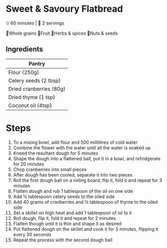 # Sweet & Savoury Flatbread

&#9202; 60 minutes | &#128100; 2 servings

&#127838;Whole grains  &#127818;Fruit  &#127807;Herbs & spices  &#129372;Nuts & seeds

## Ingredients

| Pantry |
| --- |
| Flour (250g) |
| Celery seeds (2 tbsp)
| Dried cranberries (80g) |
| Dried thyme (1 tsp) |
| Coconut oil (4tsp) |

# Steps

1. To a mixing bowl, add flour and 500 millilitres of cold water
1. Combine the flower with the water until all the water is soaked up
1. Kneed the resultant dough for 5 minutes
1. Shape the dough into a flattened ball, put it in a bowl, and refridgerate for 20 minutes
1. Chop cranberries into small pieces
1. After dough has been cooled, separate it into two pieces
1. Roll the first dough ball on a rolling board, flip it, fold it and repeat for 3 minutes
1. Flatten dough and rub 1 tablespoon of the oil on one side
1. Add &#189; tablespoon celery seeds to the oiled side
1. Add 40 grams of cranberries and &#189; tablespoon of thyme to the oiled side
1. Set a skillet on high heat and add 1 tablespoon of oil to it
1. Roll dough, flip it, fold it and repeat for 2 minutes
1. Flatten though until it is thin and shape it as desired
1. Put flattened dough on the skillet and cook it for 5 minutes, flipping it every 30 seconds
1. Repeat the process with the second dough ball
